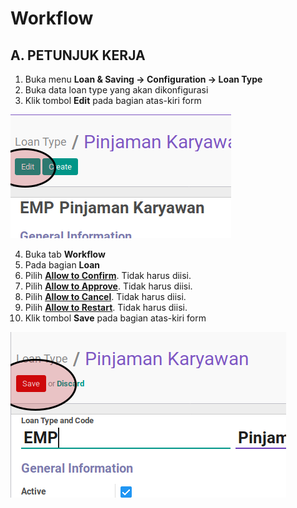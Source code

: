 # Workflow

## A. PETUNJUK KERJA

1. Buka menu **Loan & Saving -> Configuration -> Loan Type**
2. Buka data loan type yang akan dikonfigurasi
3. Klik tombol **Edit** pada bagian atas-kiri form

![](../../img/loan-type/tombol-edit.png)

4. Buka tab **Workflow**
5. Pada bagian **Loan**
6. Pilih **[Allow to Confirm](../loan-type.md#field-allow-confirm)**. Tidak harus diisi.
7. Pilih **[Allow to Approve](../loan-type.md#field-allow-approve)**. Tidak harus diisi.
8. Pilih **[Allow to Cancel](../loan-type.md#field-allow-cancel)**. Tidak harus diisi.
9. Pilih **[Allow to Restart](../loan-type.md#field-allow-restart)**. Tidak harus diisi.
10. Klik tombol **Save** pada bagian atas-kiri form

![](../../img/loan-type/tombol-save.png)
